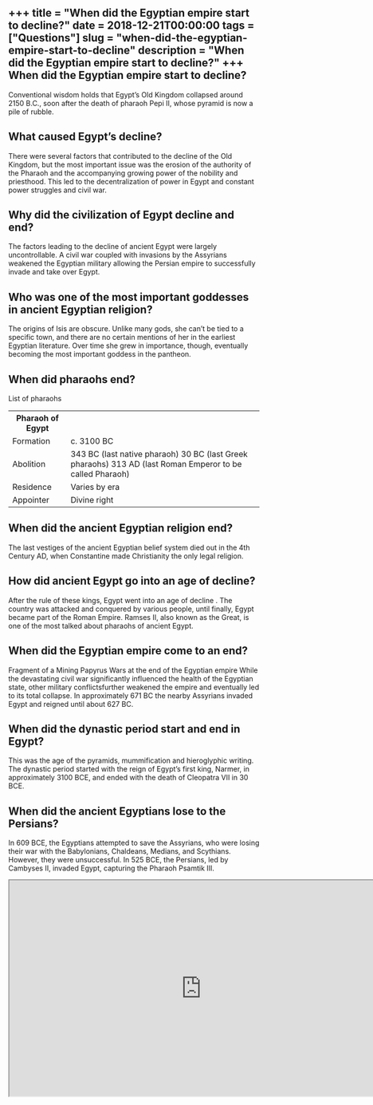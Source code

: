 +++
title = "When did the Egyptian empire start to decline?"
date = 2018-12-21T00:00:00
tags = ["Questions"]
slug = "when-did-the-egyptian-empire-start-to-decline"
description = "When did the Egyptian empire start to decline?"
+++
When did the Egyptian empire start to decline?
----------------------------------------------

Conventional wisdom holds that Egypt’s Old Kingdom collapsed around 2150 B.C., soon after the death of pharaoh Pepi II, whose pyramid is now a pile of rubble.

What caused Egypt’s decline?
----------------------------

There were several factors that contributed to the decline of the Old Kingdom, but the most important issue was the erosion of the authority of the Pharaoh and the accompanying growing power of the nobility and priesthood. This led to the decentralization of power in Egypt and constant power struggles and civil war.

Why did the civilization of Egypt decline and end?
--------------------------------------------------

The factors leading to the decline of ancient Egypt were largely uncontrollable. A civil war coupled with invasions by the Assyrians weakened the Egyptian military allowing the Persian empire to successfully invade and take over Egypt.

Who was one of the most important goddesses in ancient Egyptian religion?
-------------------------------------------------------------------------

The origins of Isis are obscure. Unlike many gods, she can’t be tied to a specific town, and there are no certain mentions of her in the earliest Egyptian literature. Over time she grew in importance, though, eventually becoming the most important goddess in the pantheon.

When did pharaohs end?
----------------------

List of pharaohs

<table><tr><th>Pharaoh of Egypt</th></tr><tr><td>Formation</td><td>c. 3100 BC</td></tr><tr><td>Abolition</td><td>343 BC (last native pharaoh) 30 BC (last Greek pharaohs) 313 AD (last Roman Emperor to be called Pharaoh)</td></tr><tr><td>Residence</td><td>Varies by era</td></tr><tr><td>Appointer</td><td>Divine right</td></tr></table>

When did the ancient Egyptian religion end?
-------------------------------------------

The last vestiges of the ancient Egyptian belief system died out in the 4th Century AD, when Constantine made Christianity the only legal religion.

How did ancient Egypt go into an age of decline?
------------------------------------------------

After the rule of these kings, Egypt went into an age of decline . The country was attacked and conquered by various people, until finally, Egypt became part of the Roman Empire. Ramses II, also known as the Great, is one of the most talked about pharaohs of ancient Egypt.

When did the Egyptian empire come to an end?
--------------------------------------------

Fragment of a Mining Papyrus Wars at the end of the Egyptian empire While the devastating civil war significantly influenced the health of the Egyptian state, other military conflictsfurther weakened the empire and eventually led to its total collapse. In approximately 671 BC the nearby Assyrians invaded Egypt and reigned until about 627 BC.

When did the dynastic period start and end in Egypt?
----------------------------------------------------

This was the age of the pyramids, mummification and hieroglyphic writing. The dynastic period started with the reign of Egypt’s first king, Narmer, in approximately 3100 BCE, and ended with the death of Cleopatra VII in 30 BCE.

When did the ancient Egyptians lose to the Persians?
----------------------------------------------------

In 609 BCE, the Egyptians attempted to save the Assyrians, who were losing their war with the Babylonians, Chaldeans, Medians, and Scythians. However, they were unsuccessful. In 525 BCE, the Persians, led by Cambyses II, invaded Egypt, capturing the Pharaoh Psamtik III.

<iframe allow="accelerometer; autoplay; clipboard-write; encrypted-media; gyroscope; picture-in-picture" allowfullscreen="" class="__youtube_prefs__  epyt-is-override  no-lazyload" data-no-lazy="1" data-origheight="433" data-origwidth="770" data-skipgform_ajax_framebjll="" height="433" id="_ytid_75414" loading="lazy" src="https://www.youtube.com/embed/7p7nqCR3b8o?enablejsapi=1&autoplay=0&cc_load_policy=0&cc_lang_pref=&iv_load_policy=1&loop=0&modestbranding=0&rel=1&fs=1&playsinline=0&autohide=2&theme=dark&color=red&controls=1&" title="YouTube player" width="770"></iframe>